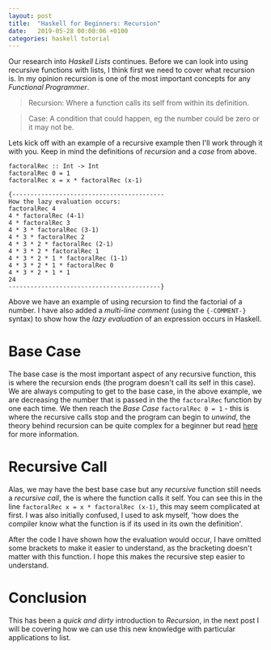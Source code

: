 ```yaml
---
layout: post
title:  "Haskell for Beginners: Recursion"
date:   2019-05-28 00:00:06 +0100
categories: haskell tutorial
---
```


Our research into _Haskell  Lists_ continues. 
Before we can look into using recursive functions with lists, I think first we need to cover what recursion is.
In my opinion recursion is one of the most important concepts for any _Functional Programmer_.

> Recursion: Where a function calls its self from within its definition.

> Case: A condition that could happen, eg the number could be zero or it may not be.

Lets kick off with an example of a recursive example then I'll work through it with you. Keep in mind the definitions of *recursion* and a *case* from above.
```
factoralRec :: Int -> Int
factoralRec 0 = 1
factoralRec x = x * factoralRec (x-1)

{------------------------------------------
How the lazy evaluation occurs:
factoralRec 4
4 * factoralRec (4-1)
4 * factoralRec 3
4 * 3 * factoralRec (3-1)
4 * 3 * factoralRec 2
4 * 3 * 2 * factoralRec (2-1)
4 * 3 * 2 * factoralRec 1
4 * 3 * 2 * 1 * factoralRec (1-1)
4 * 3 * 2 * 1 * factoralRec 0
4 * 3 * 2 * 1 * 1
24
------------------------------------------}
```
Above we have an example of using recursion to find the factorial of a number. I have also added a *multi-line comment* (using the `{-COMMENT-}` syntax) to show how the *lazy evaluation* of an expression occurs in Haskell.

# Base Case
The base case is the most important aspect of any recursive function, this is where the recursion ends (the program doesn't call its self in this case).
We are always computing to get to the base case, in the above example, we are decreasing the number that is passed in the the `factoralRec` function by one each time. 
We then reach the *Base Case* `factoralRec 0 = 1` - this is where the recursive calls stop and the program can begin to *unwind*, the theory behind recursion can be quite complex for a beginner but read [here](https://en.wikipedia.org/wiki/Recursion_(computer_science)) for more information.

# Recursive Call
Alas,  we may have the best base case but any _recursive_ function still needs a *recursive call*, the is where the function calls it self. 
You can see this in the line `factoralRec x = x * factoralRec (x-1)`, this may seem complicated at first.
I was also initially confused, I used to ask myself, 'how does the compiler know what the function is if its used in its own the definition'. 

After the code I have shown how the evaluation would occur, I have omitted some brackets to make it easier to understand, as the bracketing doesn't matter with this function. 
I hope this makes the recursive step easier to understand.

# Conclusion 
This has been a _quick and dirty_ introduction to _Recursion_, in the next post I will be covering how we can use this new knowledge with particular applications to list.





